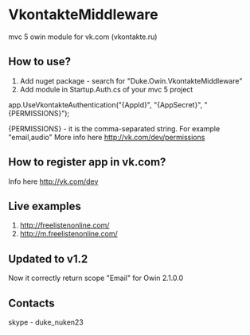 VkontakteMiddleware
===================

mvc 5 owin module for vk.com (vkontakte.ru)

How to use?
-------------
1) Add nuget package - search for "Duke.Owin.VkontakteMiddleware"
2) Add module in Startup.Auth.cs of your mvc 5 project

app.UseVkontakteAuthentication("{AppId}", "{AppSecret}", "{PERMISSIONS}");

{PERMISSIONS} - it is the comma-separated string. For example "email,audio"
More info here http://vk.com/dev/permissions

How to register app in vk.com?
-------------
Info here http://vk.com/dev

Live examples 
-------------
1) http://freelistenonline.com/
2) http://m.freelistenonline.com/

Updated to v1.2 
-------------
Now it correctly return scope "Email" for Owin 2.1.0.0

Contacts
-------------
skype - duke_nuken23


 
